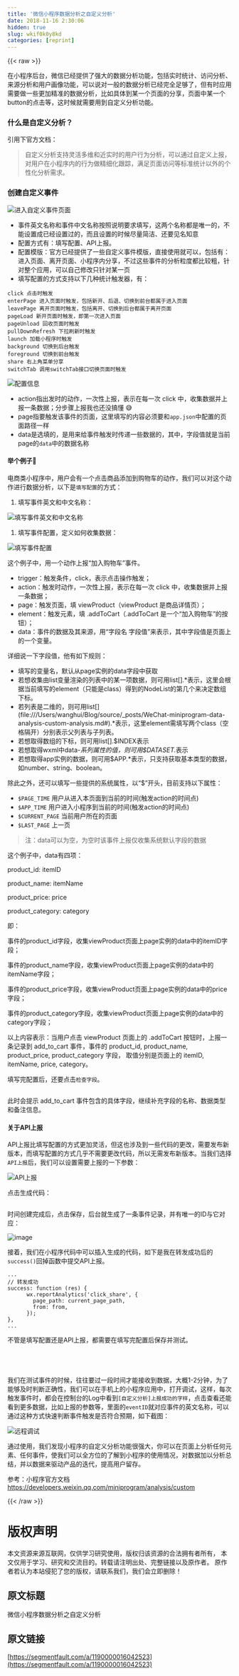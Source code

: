 ```yaml
---
title: '微信小程序数据分析之自定义分析' 
date: 2018-11-16 2:30:06
hidden: true
slug: wkif0k0y8kd
categories: [reprint]
---
```


{{< raw >}}
<p>&#x5728;&#x5C0F;&#x7A0B;&#x5E8F;&#x540E;&#x53F0;&#xFF0C;&#x5FAE;&#x4FE1;&#x5DF2;&#x7ECF;&#x63D0;&#x4F9B;&#x4E86;&#x5F3A;&#x5927;&#x7684;&#x6570;&#x636E;&#x5206;&#x6790;&#x529F;&#x80FD;&#xFF0C;&#x5305;&#x62EC;&#x5B9E;&#x65F6;&#x7EDF;&#x8BA1;&#x3001;&#x8BBF;&#x95EE;&#x5206;&#x6790;&#x3001;&#x6765;&#x6E90;&#x5206;&#x6790;&#x548C;&#x7528;&#x6237;&#x753B;&#x50CF;&#x529F;&#x80FD;&#xFF0C;&#x53EF;&#x4EE5;&#x8BF4;&#x5BF9;&#x4E00;&#x822C;&#x7684;&#x6570;&#x636E;&#x5206;&#x6790;&#x5DF2;&#x7ECF;&#x5B8C;&#x5168;&#x8DB3;&#x591F;&#x4E86;&#xFF0C;&#x4F46;&#x6709;&#x65F6;&#x5E94;&#x7528;&#x9700;&#x8981;&#x505A;&#x4E00;&#x4E9B;&#x66F4;&#x52A0;&#x7CBE;&#x51C6;&#x7684;&#x6570;&#x636E;&#x5206;&#x6790;&#xFF0C;&#x6BD4;&#x5982;&#x5177;&#x4F53;&#x5230;&#x67D0;&#x4E00;&#x4E2A;&#x9875;&#x9762;&#x7684;&#x5206;&#x4EAB;&#xFF0C;&#x9875;&#x9762;&#x4E2D;&#x67D0;&#x4E00;&#x4E2A;button&#x7684;&#x70B9;&#x51FB;&#x7B49;&#xFF0C;&#x8FD9;&#x65F6;&#x5019;&#x5C31;&#x9700;&#x8981;&#x7528;&#x5230;&#x81EA;&#x5B9A;&#x4E49;&#x5206;&#x6790;&#x529F;&#x80FD;&#x3002;</p><h3 id="articleHeader0">&#x4EC0;&#x4E48;&#x662F;&#x81EA;&#x5B9A;&#x4E49;&#x5206;&#x6790;&#xFF1F;</h3><p>&#x5F15;&#x7528;&#x4E0B;&#x5B98;&#x65B9;&#x6587;&#x6863;&#xFF1A;</p><blockquote>&#x81EA;&#x5B9A;&#x4E49;&#x5206;&#x6790;&#x652F;&#x6301;&#x7075;&#x6D3B;&#x591A;&#x7EF4;&#x548C;&#x8FD1;&#x5B9E;&#x65F6;&#x7684;&#x7528;&#x6237;&#x884C;&#x4E3A;&#x5206;&#x6790;&#xFF0C;&#x53EF;&#x4EE5;&#x901A;&#x8FC7;&#x81EA;&#x5B9A;&#x4E49;&#x4E0A;&#x62A5;&#xFF0C;&#x5BF9;&#x7528;&#x6237;&#x5728;&#x5C0F;&#x7A0B;&#x5E8F;&#x5185;&#x7684;&#x884C;&#x4E3A;&#x505A;&#x7CBE;&#x7EC6;&#x5316;&#x8DDF;&#x8E2A;&#xFF0C;&#x6EE1;&#x8DB3;&#x9875;&#x9762;&#x8BBF;&#x95EE;&#x7B49;&#x6807;&#x51C6;&#x7EDF;&#x8BA1;&#x4EE5;&#x5916;&#x7684;&#x4E2A;&#x6027;&#x5316;&#x5206;&#x6790;&#x9700;&#x6C42;&#x3002;</blockquote><h3 id="articleHeader1">&#x521B;&#x5EFA;&#x81EA;&#x5B9A;&#x4E49;&#x4E8B;&#x4EF6;</h3><p><span class="img-wrap"><img data-src="/img/remote/1460000016042526" src="https://static.alili.tech/img/remote/1460000016042526" alt="&#x8FDB;&#x5165;&#x81EA;&#x5B9A;&#x4E49;&#x4E8B;&#x4EF6;&#x9875;&#x9762;" title="&#x8FDB;&#x5165;&#x81EA;&#x5B9A;&#x4E49;&#x4E8B;&#x4EF6;&#x9875;&#x9762;" style="cursor:pointer;display:inline"></span></p><ul><li>&#x4E8B;&#x4EF6;&#x82F1;&#x6587;&#x540D;&#x79F0;&#x548C;&#x4E8B;&#x4EF6;&#x4E2D;&#x6587;&#x540D;&#x79F0;&#x6309;&#x7167;&#x8BF4;&#x660E;&#x8981;&#x6C42;&#x586B;&#x5199;&#xFF0C;&#x8FD9;&#x4E24;&#x4E2A;&#x540D;&#x79F0;&#x90FD;&#x662F;&#x552F;&#x4E00;&#x7684;&#xFF0C;&#x4E0D;&#x80FD;&#x8BBE;&#x7F6E;&#x6210;&#x5DF2;&#x7ECF;&#x8BBE;&#x7F6E;&#x8FC7;&#x7684;&#xFF0C;&#x800C;&#x4E14;&#x8BBE;&#x7F6E;&#x7684;&#x65F6;&#x5019;&#x5C3D;&#x91CF;&#x7B80;&#x6D01;&#x3001;&#x8FD8;&#x8981;&#x89C1;&#x540D;&#x77E5;&#x610F;</li><li>&#x914D;&#x7F6E;&#x65B9;&#x5F0F;&#x6709;&#xFF1A;&#x586B;&#x5199;&#x914D;&#x7F6E;&#x3001;API&#x4E0A;&#x62A5;&#x3002;</li><li>&#x914D;&#x7F6E;&#x6A21;&#x7248;&#xFF1A;&#x5B98;&#x65B9;&#x5DF2;&#x7ECF;&#x63D0;&#x4F9B;&#x4E86;&#x4E00;&#x4E9B;&#x81EA;&#x5B9A;&#x4E49;&#x4E8B;&#x4EF6;&#x6A21;&#x7248;&#xFF0C;&#x76F4;&#x63A5;&#x4F7F;&#x7528;&#x5C31;&#x53EF;&#x4EE5;&#xFF0C;&#x5305;&#x62EC;&#x6709;&#xFF1A;&#x8FDB;&#x5165;&#x9875;&#x9762;&#x3001;&#x79BB;&#x5F00;&#x9875;&#x9762;&#x3001;&#x5C0F;&#x7A0B;&#x5E8F;&#x5185;&#x5206;&#x4EAB;&#xFF0C;&#x4E0D;&#x8FC7;&#x8FD9;&#x4E9B;&#x4E8B;&#x4EF6;&#x7684;&#x5206;&#x6790;&#x7C92;&#x5EA6;&#x90FD;&#x6BD4;&#x8F83;&#x7C97;&#xFF0C;&#x9488;&#x5BF9;&#x6574;&#x4E2A;&#x5E94;&#x7528;&#xFF0C;&#x53EF;&#x4EE5;&#x81EA;&#x5DF1;&#x4FEE;&#x6539;&#x53EA;&#x9488;&#x5BF9;&#x67D0;&#x4E00;&#x9875;</li><li>&#x586B;&#x5199;&#x914D;&#x7F6E;&#x7684;&#x65B9;&#x5F0F;&#x652F;&#x6301;&#x4EE5;&#x4E0B;&#x51E0;&#x79CD;&#x7EDF;&#x8BA1;&#x89E6;&#x53D1;&#x5668;&#xFF0C;&#x6709;&#xFF1A;</li></ul><div class="widget-codetool" style="display:none"><div class="widget-codetool--inner"><span class="selectCode code-tool" data-toggle="tooltip" data-placement="top" title="" data-original-title="&#x5168;&#x9009;"></span> <span type="button" class="copyCode code-tool" data-toggle="tooltip" data-placement="top" data-clipboard-text="click &#x70B9;&#x51FB;&#x65F6;&#x89E6;&#x53D1;
enterPage &#x8FDB;&#x5165;&#x9875;&#x9762;&#x65F6;&#x89E6;&#x53D1;&#xFF0C;&#x5305;&#x62EC;&#x65B0;&#x5F00;&#x3001;&#x540E;&#x9000;&#x3001;&#x5207;&#x6362;&#x5230;&#x524D;&#x53F0;&#x90FD;&#x5C5E;&#x4E8E;&#x8FDB;&#x5165;&#x9875;&#x9762;
leavePage &#x79BB;&#x5F00;&#x9875;&#x9762;&#x65F6;&#x89E6;&#x53D1;&#xFF0C;&#x5305;&#x62EC;&#x79BB;&#x5F00;&#x3001;&#x5207;&#x6362;&#x5230;&#x540E;&#x53F0;&#x90FD;&#x5C5E;&#x4E8E;&#x79BB;&#x5F00;&#x9875;&#x9762;
pageLoad &#x65B0;&#x5F00;&#x9875;&#x9762;&#x65F6;&#x89E6;&#x53D1;&#xFF0C;&#x5373;&#x7B2C;&#x4E00;&#x6B21;&#x8FDB;&#x5165;&#x9875;&#x9762;
pageUnload &#x56DE;&#x6536;&#x9875;&#x9762;&#x65F6;&#x89E6;&#x53D1;
pullDownRefresh &#x4E0B;&#x62C9;&#x5237;&#x65B0;&#x65F6;&#x89E6;&#x53D1;
launch &#x52A0;&#x8F7D;&#x5C0F;&#x7A0B;&#x5E8F;&#x65F6;&#x89E6;&#x53D1;
background &#x5207;&#x6362;&#x5230;&#x540E;&#x53F0;&#x89E6;&#x53D1;
foreground &#x5207;&#x6362;&#x5230;&#x524D;&#x53F0;&#x89E6;&#x53D1;
share &#x53F3;&#x4E0A;&#x89D2;&#x83DC;&#x5355;&#x5206;&#x4EAB;
switchTab &#x8C03;&#x7528;switchTab&#x63A5;&#x53E3;&#x5207;&#x6362;&#x9875;&#x9762;&#x65F6;&#x89E6;&#x53D1;" title="" data-original-title="&#x590D;&#x5236;"></span> <span type="button" class="saveToNote code-tool" data-toggle="tooltip" data-placement="top" title="" data-original-title="&#x653E;&#x8FDB;&#x7B14;&#x8BB0;"></span></div></div><pre class="hljs mipsasm"><code>click &#x70B9;&#x51FB;&#x65F6;&#x89E6;&#x53D1;
enterPage &#x8FDB;&#x5165;&#x9875;&#x9762;&#x65F6;&#x89E6;&#x53D1;&#xFF0C;&#x5305;&#x62EC;&#x65B0;&#x5F00;&#x3001;&#x540E;&#x9000;&#x3001;&#x5207;&#x6362;&#x5230;&#x524D;&#x53F0;&#x90FD;&#x5C5E;&#x4E8E;&#x8FDB;&#x5165;&#x9875;&#x9762;
leavePage &#x79BB;&#x5F00;&#x9875;&#x9762;&#x65F6;&#x89E6;&#x53D1;&#xFF0C;&#x5305;&#x62EC;&#x79BB;&#x5F00;&#x3001;&#x5207;&#x6362;&#x5230;&#x540E;&#x53F0;&#x90FD;&#x5C5E;&#x4E8E;&#x79BB;&#x5F00;&#x9875;&#x9762;
pageLoad &#x65B0;&#x5F00;&#x9875;&#x9762;&#x65F6;&#x89E6;&#x53D1;&#xFF0C;&#x5373;&#x7B2C;&#x4E00;&#x6B21;&#x8FDB;&#x5165;&#x9875;&#x9762;
pageUnload &#x56DE;&#x6536;&#x9875;&#x9762;&#x65F6;&#x89E6;&#x53D1;
pullDownRefresh &#x4E0B;&#x62C9;&#x5237;&#x65B0;&#x65F6;&#x89E6;&#x53D1;
launch &#x52A0;&#x8F7D;&#x5C0F;&#x7A0B;&#x5E8F;&#x65F6;&#x89E6;&#x53D1;
<span class="hljs-keyword">background </span>&#x5207;&#x6362;&#x5230;&#x540E;&#x53F0;&#x89E6;&#x53D1;
foreground &#x5207;&#x6362;&#x5230;&#x524D;&#x53F0;&#x89E6;&#x53D1;
<span class="hljs-keyword">share </span>&#x53F3;&#x4E0A;&#x89D2;&#x83DC;&#x5355;&#x5206;&#x4EAB;
<span class="hljs-keyword">switchTab </span>&#x8C03;&#x7528;<span class="hljs-keyword">switchTab&#x63A5;&#x53E3;&#x5207;&#x6362;&#x9875;&#x9762;&#x65F6;&#x89E6;&#x53D1;</span></code></pre><p><span class="img-wrap"><img data-src="/img/remote/1460000016042527" src="https://static.alili.tech/img/remote/1460000016042527" alt="&#x914D;&#x7F6E;&#x4FE1;&#x606F;" title="&#x914D;&#x7F6E;&#x4FE1;&#x606F;" style="cursor:pointer;display:inline"></span></p><ul><li>action&#x6307;&#x51FA;&#x53D1;&#x65F6;&#x7684;&#x52A8;&#x4F5C;&#xFF0C;&#x4E00;&#x6B21;&#x6027;&#x4E0A;&#x62A5;&#xFF0C;&#x8868;&#x793A;&#x5728;&#x6BCF;&#x4E00;&#x6B21; click &#x4E2D;&#xFF0C;&#x6536;&#x96C6;&#x6570;&#x636E;&#x5E76;&#x4E0A;&#x62A5;&#x4E00;&#x6761;&#x6570;&#x636E;&#xFF1B;&#x5206;&#x6B65;&#x9AA4;&#x4E0A;&#x62A5;&#x6211;&#x4E5F;&#x8FD8;&#x6CA1;&#x641E;&#x61C2; &#x1F605;</li><li>page&#x6307;&#x8981;&#x89E6;&#x53D1;&#x8BE5;&#x4E8B;&#x4EF6;&#x7684;&#x9875;&#x9762;&#xFF0C;&#x8FD9;&#x91CC;&#x586B;&#x5199;&#x7684;&#x5185;&#x5BB9;&#x5FC5;&#x987B;&#x8981;&#x548C;<code>app.json</code>&#x4E2D;&#x914D;&#x7F6E;&#x7684;&#x9875;&#x9762;&#x8DEF;&#x5F84;&#x4E00;&#x6837;</li><li>data&#x662F;&#x9009;&#x586B;&#x7684;&#xFF0C;&#x662F;&#x7528;&#x6765;&#x7ED9;&#x4E8B;&#x4EF6;&#x89E6;&#x53D1;&#x65F6;&#x4F20;&#x9012;&#x4E00;&#x4E9B;&#x6570;&#x636E;&#x7684;&#xFF0C;&#x5176;&#x4E2D;&#xFF0C;&#x5B57;&#x6BB5;&#x503C;&#x5C31;&#x662F;&#x5F53;&#x524D;page&#x7684;<code>data</code>&#x4E2D;&#x7684;&#x6570;&#x636E;&#x540D;&#x79F0;</li></ul><h4>&#x4E3E;&#x4E2A;&#x4F8B;&#x5B50;&#x1F330;</h4><p>&#x7535;&#x5546;&#x7C7B;&#x5C0F;&#x7A0B;&#x5E8F;&#x4E2D;&#xFF0C;&#x7528;&#x6237;&#x4F1A;&#x6709;&#x4E00;&#x4E2A;&#x70B9;&#x51FB;&#x5546;&#x54C1;&#x6DFB;&#x52A0;&#x5230;&#x8D2D;&#x7269;&#x8F66;&#x7684;&#x52A8;&#x4F5C;&#xFF0C;&#x6211;&#x4EEC;&#x53EF;&#x4EE5;&#x5BF9;&#x8FD9;&#x4E2A;&#x52A8;&#x4F5C;&#x8FDB;&#x884C;&#x6570;&#x636E;&#x5206;&#x6790;&#xFF0C;&#x4EE5;&#x4E0B;&#x662F;<code>&#x586B;&#x5199;&#x914D;&#x7F6E;</code>&#x7684;&#x65B9;&#x5F0F;&#xFF1A;</p><ol><li>&#x586B;&#x5199;&#x4E8B;&#x4EF6;&#x82F1;&#x6587;&#x548C;&#x4E2D;&#x6587;&#x540D;&#x79F0;&#xFF1A;</li></ol><p><span class="img-wrap"><img data-src="/img/remote/1460000016042528" src="https://static.alili.tech/img/remote/1460000016042528" alt="&#x586B;&#x5199;&#x4E8B;&#x4EF6;&#x82F1;&#x6587;&#x548C;&#x4E2D;&#x6587;&#x540D;&#x79F0;" title="&#x586B;&#x5199;&#x4E8B;&#x4EF6;&#x82F1;&#x6587;&#x548C;&#x4E2D;&#x6587;&#x540D;&#x79F0;" style="cursor:pointer;display:inline"></span></p><ol><li>&#x586B;&#x5199;&#x4E8B;&#x4EF6;&#x914D;&#x7F6E;&#xFF0C;&#x5B9A;&#x4E49;&#x5982;&#x4F55;&#x6536;&#x96C6;&#x6570;&#x636E;&#xFF1A;</li></ol><p><span class="img-wrap"><img data-src="/img/remote/1460000016042529" src="https://static.alili.tech/img/remote/1460000016042529" alt="&#x586B;&#x5199;&#x4E8B;&#x4EF6;&#x914D;&#x7F6E;" title="&#x586B;&#x5199;&#x4E8B;&#x4EF6;&#x914D;&#x7F6E;" style="cursor:pointer;display:inline"></span></p><p>&#x8FD9;&#x4E2A;&#x4F8B;&#x5B50;&#x4E2D;&#xFF0C;&#x7528;&#x4E00;&#x4E2A;&#x52A8;&#x4F5C;&#x4E0A;&#x62A5;&#x201C;&#x52A0;&#x5165;&#x8D2D;&#x7269;&#x8F66;&#x201D;&#x4E8B;&#x4EF6;&#x3002;</p><ul><li>trigger&#xFF1A;&#x89E6;&#x53D1;&#x6761;&#x4EF6;&#xFF0C;click&#xFF0C;&#x8868;&#x793A;&#x70B9;&#x51FB;&#x64CD;&#x4F5C;&#x89E6;&#x53D1;&#xFF1B;</li><li>action&#xFF1A;&#x89E6;&#x53D1;&#x65F6;&#x52A8;&#x4F5C;&#xFF0C;&#x4E00;&#x6B21;&#x6027;&#x4E0A;&#x62A5;&#xFF0C;&#x8868;&#x793A;&#x5728;&#x6BCF;&#x4E00;&#x6B21; click &#x4E2D;&#xFF0C;&#x6536;&#x96C6;&#x6570;&#x636E;&#x5E76;&#x4E0A;&#x62A5;&#x4E00;&#x6761;&#x6570;&#x636E;&#xFF1B;</li><li>page&#xFF1A;&#x89E6;&#x53D1;&#x9875;&#x9762;&#xFF0C;&#x586B; viewProduct&#xFF08;viewProduct &#x662F;&#x5546;&#x54C1;&#x8BE6;&#x60C5;&#x9875;&#xFF09;&#xFF1B;</li><li>element&#xFF1A;&#x89E6;&#x53D1;&#x5143;&#x7D20;&#xFF0C;&#x586B; .addToCart&#xFF08;.addToCart &#x662F;&#x4E00;&#x4E2A;&#x201C;&#x52A0;&#x5165;&#x8D2D;&#x7269;&#x8F66;&#x201D;&#x7684;&#x6309;&#x94AE;&#xFF09;&#xFF1B;</li><li>data&#xFF1A;&#x4E8B;&#x4EF6;&#x7684;&#x6570;&#x636E;&#x53CA;&#x5176;&#x6765;&#x6E90;&#xFF0C;&#x7528;&#x201C;&#x5B57;&#x6BB5;&#x540D; &#x5B57;&#x6BB5;&#x503C;&#x201D;&#x6765;&#x8868;&#x793A;&#xFF0C;&#x5176;&#x4E2D;&#x5B57;&#x6BB5;&#x503C;&#x662F;&#x9875;&#x9762;&#x4E0A;&#x7684;&#x4E00;&#x4E2A;&#x53D8;&#x91CF;&#x3002;</li></ul><p>&#x8BE6;&#x7EC6;&#x8BF4;&#x4E00;&#x4E0B;&#x5B57;&#x6BB5;&#x503C;&#xFF0C;&#x4ED6;&#x6709;&#x5982;&#x4E0B;&#x89C4;&#x5219;&#xFF1A;</p><ul><li>&#x586B;&#x5199;&#x7684;&#x53D8;&#x91CF;&#x540D;&#xFF0C;&#x9ED8;&#x8BA4;&#x4ECE;page&#x5B9E;&#x4F8B;&#x7684;data&#x5B57;&#x6BB5;&#x4E2D;&#x83B7;&#x53D6;</li><li>&#x82E5;&#x60F3;&#x6536;&#x96C6;&#x7531;list&#x53D8;&#x91CF;&#x6E32;&#x67D3;&#x7684;&#x5217;&#x8868;&#x4E2D;&#x7684;&#x67D0;&#x4E00;&#x9879;&#x6570;&#x636E;&#xFF0C;&#x5219;&#x53EF;&#x7528;list[].*&#x8868;&#x793A;&#xFF0C;&#x8FD9;&#x91CC;&#x4F1A;&#x6839;&#x636E;&#x5F53;&#x524D;&#x586B;&#x5199;&#x7684;element&#xFF08;&#x53EA;&#x80FD;&#x662F;class&#xFF09;&#x5F97;&#x5230;&#x7684;NodeList&#x7684;&#x7B2C;&#x51E0;&#x4E2A;&#x6765;&#x51B3;&#x5B9A;&#x6570;&#x7EC4;&#x4E0B;&#x6807;&#x3002;</li><li>&#x82E5;&#x5217;&#x8868;&#x662F;&#x4E8C;&#x7EF4;&#x7684;&#xFF0C;&#x5219;&#x53EF;&#x7528;list[](file:///Users/wanghui/Blog/source/_posts/WeChat-miniprogram-data-analysis-custom-analysis.md#).*&#x8868;&#x793A;&#xFF0C;&#x8FD9;&#x91CC;element&#x9700;&#x586B;&#x5199;&#x4E24;&#x4E2A;class&#xFF08;&#x7A7A;&#x683C;&#x9694;&#x5F00;&#xFF09;&#x5206;&#x522B;&#x8868;&#x793A;&#x7236;&#x5217;&#x8868;&#x4E0E;&#x5B50;&#x5217;&#x8868;&#x3002;</li><li>&#x82E5;&#x60F3;&#x53D6;&#x5F97;&#x6570;&#x7EC4;&#x7684;&#x4E0B;&#x6807;&#xFF0C;&#x5219;&#x53EF;&#x7528;list[].$INDEX&#x8868;&#x793A;</li><li>&#x82E5;&#x60F3;&#x53D6;&#x5F97;wxml&#x4E2D;data-<em>&#x7CFB;&#x5217;&#x5C5E;&#x6027;&#x7684;&#x503C;&#xFF0C;&#x5219;&#x53EF;&#x7528;$DATASET.</em>&#x8868;&#x793A;</li><li>&#x82E5;&#x60F3;&#x53D6;&#x5F97;app&#x5B9E;&#x4F8B;&#x7684;&#x6570;&#x636E;&#xFF0C;&#x5219;&#x53EF;&#x7528;$APP.*&#x8868;&#x793A;&#xFF0C;&#x53EA;&#x652F;&#x6301;&#x83B7;&#x53D6;&#x57FA;&#x672C;&#x7C7B;&#x578B;&#x7684;&#x6570;&#x636E;&#xFF0C;&#x5982;number&#x3001;string&#x3001;boolean&#x3002;</li></ul><p>&#x9664;&#x6B64;&#x4E4B;&#x5916;&#xFF0C;&#x8FD8;&#x53EF;&#x4EE5;&#x586B;&#x5199;&#x4E00;&#x4E9B;&#x63D0;&#x4F9B;&#x7684;&#x7CFB;&#x7EDF;&#x5C5E;&#x6027;&#xFF0C;&#x4EE5;&#x201C;$&#x201D;&#x5F00;&#x5934;&#xFF0C;&#x76EE;&#x524D;&#x652F;&#x6301;&#x4EE5;&#x4E0B;&#x5C5E;&#x6027;&#xFF1A;</p><ul><li><code>$PAGE_TIME</code> &#x7528;&#x6237;&#x4ECE;&#x8FDB;&#x5165;&#x672C;&#x9875;&#x9762;&#x5230;&#x5F53;&#x524D;&#x7684;&#x65F6;&#x95F4;(&#x89E6;&#x53D1;action&#x7684;&#x65F6;&#x95F4;&#x70B9;)</li><li><code>$APP_TIME</code> &#x7528;&#x6237;&#x8FDB;&#x5165;&#x5C0F;&#x7A0B;&#x5E8F;&#x5230;&#x5F53;&#x524D;&#x7684;&#x65F6;&#x95F4;(&#x89E6;&#x53D1;action&#x7684;&#x65F6;&#x95F4;&#x70B9;)</li><li><code>$CURRENT_PAGE</code> &#x5F53;&#x524D;&#x7528;&#x6237;&#x6240;&#x5728;&#x7684;&#x9875;&#x9762;</li><li><code>$LAST_PAGE</code> &#x4E0A;&#x4E00;&#x9875;</li></ul><blockquote>&#x6CE8;&#xFF1A;data&#x53EF;&#x4EE5;&#x4E3A;&#x7A7A;&#xFF0C;&#x4E3A;&#x7A7A;&#x65F6;&#x8BE5;&#x4E8B;&#x4EF6;&#x4E0A;&#x62A5;&#x4EC5;&#x6536;&#x96C6;&#x7CFB;&#x7EDF;&#x9ED8;&#x8BA4;&#x5B57;&#x6BB5;&#x7684;&#x6570;&#x636E;</blockquote><p>&#x8FD9;&#x4E2A;&#x4F8B;&#x5B50;&#x4E2D;&#xFF0C;data&#x6709;&#x56DB;&#x9879;&#xFF1A;</p><p>product_id: itemID</p><p>product_name: itemName</p><p>product_price: price</p><p>product_category: category</p><p>&#x5373;&#xFF1A;</p><p>&#x4E8B;&#x4EF6;&#x7684;product_id&#x5B57;&#x6BB5;&#xFF0C;&#x6536;&#x96C6;viewProduct&#x9875;&#x9762;&#x4E0A;page&#x5B9E;&#x4F8B;&#x7684;data&#x4E2D;&#x7684;itemID&#x5B57;&#x6BB5;&#xFF1B;</p><p>&#x4E8B;&#x4EF6;&#x7684;product_name&#x5B57;&#x6BB5;&#xFF0C;&#x6536;&#x96C6;viewProduct&#x9875;&#x9762;&#x4E0A;page&#x5B9E;&#x4F8B;&#x7684;data&#x4E2D;&#x7684;itemName&#x5B57;&#x6BB5;&#xFF1B;</p><p>&#x4E8B;&#x4EF6;&#x7684;product_price&#x5B57;&#x6BB5;&#xFF0C;&#x6536;&#x96C6;viewProduct&#x9875;&#x9762;&#x4E0A;page&#x5B9E;&#x4F8B;&#x7684;data&#x4E2D;&#x7684;price&#x5B57;&#x6BB5;&#xFF1B;</p><p>&#x4E8B;&#x4EF6;&#x7684;product_category&#x5B57;&#x6BB5;&#xFF0C;&#x6536;&#x96C6;viewProduct&#x9875;&#x9762;&#x4E0A;page&#x5B9E;&#x4F8B;&#x7684;data&#x4E2D;&#x7684;category&#x5B57;&#x6BB5;&#xFF1B;</p><p>&#x4EE5;&#x4E0A;&#x5185;&#x5BB9;&#x8868;&#x793A;&#xFF1A;&#x5F53;&#x7528;&#x6237;&#x70B9;&#x51FB; viewProduct &#x9875;&#x9762;&#x4E0A;&#x7684; .addToCart &#x6309;&#x94AE;&#x65F6;&#xFF0C;&#x4E0A;&#x62A5;&#x4E00;&#x6761;&#x8BB0;&#x5F55;&#x5230; add_to_cart &#x4E8B;&#x4EF6;&#xFF0C;&#x4E8B;&#x4EF6;&#x7684; product_id, product_name, product_price, product_category &#x5B57;&#x6BB5;&#xFF0C; &#x53D6;&#x503C;&#x5206;&#x522B;&#x662F;&#x9875;&#x9762;&#x4E0A;&#x7684; itemID, itemName, price, category&#x3002;</p><p>&#x586B;&#x5199;&#x5B8C;&#x914D;&#x7F6E;&#x540E;&#xFF0C;&#x8FD8;&#x8981;&#x70B9;&#x51FB;<code>&#x68C0;&#x67E5;&#x5B57;&#x6BB5;</code>&#x3002;</p><p><span class="img-wrap"><img data-src="/img/remote/1460000016042530" src="https://static.alili.tech/img/remote/1460000016042530" alt="" title="" style="cursor:pointer;display:inline"></span></p><p>&#x6B64;&#x65F6;&#x4F1A;&#x63D0;&#x793A; add_to_cart &#x4E8B;&#x4EF6;&#x5305;&#x542B;&#x7684;&#x5177;&#x4F53;&#x5B57;&#x6BB5;&#xFF0C;&#x7EE7;&#x7EED;&#x8865;&#x5145;&#x5B57;&#x6BB5;&#x7684;&#x540D;&#x79F0;&#x3001;&#x6570;&#x636E;&#x7C7B;&#x578B;&#x548C;&#x5907;&#x6CE8;&#x4FE1;&#x606F;&#x3002;</p><h4>&#x5173;&#x4E8E;API&#x4E0A;&#x62A5;</h4><p>API&#x4E0A;&#x62A5;&#x6BD4;&#x586B;&#x5199;&#x914D;&#x7F6E;&#x7684;&#x65B9;&#x5F0F;&#x66F4;&#x52A0;&#x7075;&#x6D3B;&#xFF0C;&#x4F46;&#x8FD9;&#x4E5F;&#x6D89;&#x53CA;&#x5230;&#x4E00;&#x4E9B;&#x4EE3;&#x7801;&#x7684;&#x66F4;&#x6539;&#xFF0C;&#x9700;&#x8981;&#x53D1;&#x5E03;&#x65B0;&#x7248;&#x672C;&#xFF0C;&#x800C;&#x586B;&#x5199;&#x914D;&#x7F6E;&#x7684;&#x65B9;&#x5F0F;&#x51E0;&#x4E4E;&#x4E0D;&#x9700;&#x8981;&#x66F4;&#x6539;&#x4EE3;&#x7801;&#xFF0C;&#x6240;&#x4EE5;&#x65E0;&#x9700;&#x53D1;&#x5E03;&#x65B0;&#x7248;&#x672C;&#x3002;&#x5F53;&#x6211;&#x4EEC;&#x9009;&#x62E9;<code>API&#x4E0A;&#x62A5;</code>&#x540E;&#xFF0C;&#x6211;&#x4EEC;&#x53EF;&#x4EE5;&#x8BBE;&#x7F6E;&#x9700;&#x8981;&#x4E0A;&#x62A5;&#x7684;&#x4E00;&#x4E0B;&#x53C2;&#x6570;&#xFF1A;</p><p><span class="img-wrap"><img data-src="/img/remote/1460000016042531" src="https://static.alili.tech/img/remote/1460000016042531" alt="API&#x4E0A;&#x62A5;" title="API&#x4E0A;&#x62A5;" style="cursor:pointer;display:inline"></span></p><p>&#x70B9;&#x51FB;&#x751F;&#x6210;&#x4EE3;&#x7801;&#xFF1A;</p><p><span class="img-wrap"><img data-src="/img/remote/1460000016042532" src="https://static.alili.tech/img/remote/1460000016042532" alt="" title="" style="cursor:pointer;display:inline"></span></p><p>&#x65F6;&#x95F4;&#x521B;&#x5EFA;&#x5B8C;&#x6210;&#x540E;&#xFF0C;&#x70B9;&#x51FB;&#x4FDD;&#x5B58;&#xFF0C;&#x540E;&#x53F0;&#x5C31;&#x751F;&#x6210;&#x4E86;&#x4E00;&#x6761;&#x4E8B;&#x4EF6;&#x8BB0;&#x5F55;&#xFF0C;&#x5E76;&#x6709;&#x552F;&#x4E00;&#x7684;ID&#x4E0E;&#x5B83;&#x5BF9;&#x5E94;&#xFF1A;</p><p><span class="img-wrap"><img data-src="/img/remote/1460000016042533" src="https://static.alili.tech/img/remote/1460000016042533" alt="image" title="image" style="cursor:pointer;display:inline"></span></p><p>&#x63A5;&#x7740;&#xFF0C;&#x6211;&#x4EEC;&#x5728;&#x5C0F;&#x7A0B;&#x5E8F;&#x4EE3;&#x7801;&#x4E2D;&#x53EF;&#x4EE5;&#x63D2;&#x5165;&#x751F;&#x6210;&#x7684;&#x4EE3;&#x7801;&#xFF0C;&#x5982;&#x4E0B;&#x662F;&#x6211;&#x5728;&#x8F6C;&#x53D1;&#x6210;&#x529F;&#x540E;&#x7684;<code>success()</code>&#x56DE;&#x6389;&#x51FD;&#x6570;&#x4E2D;&#x63D0;&#x4EA4;API&#x4E0A;&#x62A5;&#x3002;</p><div class="widget-codetool" style="display:none"><div class="widget-codetool--inner"><span class="selectCode code-tool" data-toggle="tooltip" data-placement="top" title="" data-original-title="&#x5168;&#x9009;"></span> <span type="button" class="copyCode code-tool" data-toggle="tooltip" data-placement="top" data-clipboard-text="...
// &#x8F6C;&#x53D1;&#x6210;&#x529F;
success: function (res) {
&#xA0; &#xA0; &#xA0; wx.reportAnalytics(&apos;click_share&apos;, {
&#xA0; &#xA0; &#xA0; &#xA0; page_path: current_page_path,
&#xA0; &#xA0; &#xA0; &#xA0; from: from,
&#xA0; &#xA0; &#xA0; });
},
..." title="" data-original-title="&#x590D;&#x5236;"></span> <span type="button" class="saveToNote code-tool" data-toggle="tooltip" data-placement="top" title="" data-original-title="&#x653E;&#x8FDB;&#x7B14;&#x8BB0;"></span></div></div><pre class="hljs subunit"><code>...
// &#x8F6C;&#x53D1;&#x6210;&#x529F;
<span class="hljs-keyword">success: </span>function (res) {
&#xA0; &#xA0; &#xA0; wx.reportAnalytics(&apos;click_share&apos;, {
&#xA0; &#xA0; &#xA0; &#xA0; page_path: current_page_path,
&#xA0; &#xA0; &#xA0; &#xA0; from: from,
&#xA0; &#xA0; &#xA0; });
},
...</code></pre><p>&#x4E0D;&#x7BA1;&#x662F;&#x586B;&#x5199;&#x914D;&#x7F6E;&#x8FD8;&#x662F;API&#x4E0A;&#x62A5;&#xFF0C;&#x90FD;&#x9700;&#x8981;&#x5728;&#x586B;&#x5199;&#x5B8C;&#x914D;&#x7F6E;&#x540E;&#x4FDD;&#x5B58;&#x5E76;&#x6D4B;&#x8BD5;&#x3002;</p><p><span class="img-wrap"><img data-src="/img/remote/1460000016042534" src="https://static.alili.tech/img/remote/1460000016042534" alt="" title="" style="cursor:pointer"></span></p><p><span class="img-wrap"><img data-src="/img/remote/1460000016042535" src="https://static.alili.tech/img/remote/1460000016042535" alt="" title="" style="cursor:pointer"></span></p><p><span class="img-wrap"><img data-src="/img/remote/1460000016042536" src="https://static.alili.tech/img/remote/1460000016042536" alt="" title="" style="cursor:pointer;display:inline"></span></p><p><span class="img-wrap"><img data-src="/img/remote/1460000016042537" src="https://static.alili.tech/img/remote/1460000016042537" alt="" title="" style="cursor:pointer;display:inline"></span></p><p>&#x6211;&#x4EEC;&#x5728;&#x6D4B;&#x8BD5;&#x4E8B;&#x4EF6;&#x7684;&#x65F6;&#x5019;&#xFF0C;&#x5F80;&#x5F80;&#x8981;&#x8FC7;&#x4E00;&#x6BB5;&#x65F6;&#x95F4;&#x624D;&#x80FD;&#x63A5;&#x6536;&#x5230;&#x6570;&#x636E;&#xFF0C;&#x5927;&#x6982;1-2&#x5206;&#x949F;&#xFF0C;&#x4E3A;&#x4E86;&#x80FD;&#x591F;&#x53CA;&#x65F6;&#x5224;&#x65AD;&#x6B63;&#x786E;&#x6027;&#xFF0C;&#x6211;&#x4EEC;&#x53EF;&#x4EE5;&#x5728;&#x624B;&#x673A;&#x4E0A;&#x7684;&#x5C0F;&#x7A0B;&#x5E8F;&#x5E94;&#x7528;&#x4E2D;&#xFF0C;&#x6253;&#x5F00;&#x8C03;&#x8BD5;&#xFF0C;&#x8FD9;&#x6837;&#xFF0C;&#x6BCF;&#x6B21;&#x89E6;&#x53D1;&#x4E8B;&#x4EF6;&#x65F6;&#xFF0C;&#x90FD;&#x4F1A;&#x5728;&#x63A7;&#x5236;&#x53F0;&#x7684;Log&#x4E2D;&#x770B;&#x5230;<code>[&#x81EA;&#x5B9A;&#x4E49;&#x5206;&#x6790;]&#x4E0A;&#x62A5;&#x6210;&#x529F;&#x7684;&#x5B57;&#x6837;</code>&#xFF0C;&#x70B9;&#x51FB;&#x67E5;&#x770B;&#x8FD8;&#x80FD;&#x770B;&#x5230;&#x66F4;&#x591A;&#x6570;&#x636E;&#xFF0C;&#x6BD4;&#x5982;&#x4E0A;&#x62A5;&#x7684;&#x53C2;&#x6570;&#x7B49;&#xFF0C;&#x91CC;&#x9762;&#x7684;<code>eventID</code>&#x5C31;&#x5BF9;&#x5E94;&#x4E8B;&#x4EF6;&#x7684;&#x82F1;&#x6587;&#x540D;&#x79F0;&#xFF0C;&#x53EF;&#x4EE5;&#x901A;&#x8FC7;&#x8FD9;&#x79CD;&#x65B9;&#x5F0F;&#x5FEB;&#x901F;&#x5224;&#x65AD;&#x4E8B;&#x4EF6;&#x89E6;&#x53D1;&#x662F;&#x5426;&#x7B26;&#x5408;&#x9884;&#x671F;&#xFF0C;&#x5982;&#x4E0B;&#x622A;&#x56FE;&#xFF1A;</p><p><span class="img-wrap"><img data-src="/img/remote/1460000016042538" src="https://static.alili.tech/img/remote/1460000016042538" alt="&#x8FDC;&#x7A0B;&#x8C03;&#x8BD5;" title="&#x8FDC;&#x7A0B;&#x8C03;&#x8BD5;" style="cursor:pointer;display:inline"></span></p><p>&#x901A;&#x8FC7;&#x4F7F;&#x7528;&#xFF0C;&#x6211;&#x4EEC;&#x53D1;&#x73B0;&#x5C0F;&#x7A0B;&#x5E8F;&#x7684;&#x81EA;&#x5B9A;&#x4E49;&#x5206;&#x6790;&#x529F;&#x80FD;&#x5F88;&#x5F3A;&#x5927;&#xFF0C;&#x4F60;&#x53EF;&#x4EE5;&#x5728;&#x9875;&#x9762;&#x4E0A;&#x5206;&#x6790;&#x4EFB;&#x4F55;&#x5143;&#x7D20;&#x3001;&#x4EFB;&#x4F55;&#x4E8B;&#x4EF6;&#xFF0C;&#x4F7F;&#x6211;&#x4EEC;&#x53EF;&#x4EE5;&#x5168;&#x65B9;&#x4F4D;&#x7684;&#x4E86;&#x89E3;&#x5230;&#x5C0F;&#x7A0B;&#x5E8F;&#x7684;&#x4F7F;&#x7528;&#x60C5;&#x51B5;&#xFF0C;&#x5BF9;&#x6570;&#x636E;&#x52A0;&#x4EE5;&#x5206;&#x6790;&#x603B;&#x7ED3;&#xFF0C;&#x5E76;&#x4EE5;&#x6570;&#x636E;&#x6765;&#x9A71;&#x52A8;&#x4EA7;&#x54C1;&#x7684;&#x8FED;&#x4EE3;&#xFF0C;&#x63D0;&#x9AD8;&#x7528;&#x6237;&#x7559;&#x5B58;&#x3002;</p><p>&#x53C2;&#x8003;&#xFF1A;&#x5C0F;&#x7A0B;&#x5E8F;&#x5B98;&#x65B9;&#x6587;&#x6863; <a href="https://developers.weixin.qq.com/miniprogram/analysis/custom" rel="nofollow noreferrer" target="_blank">https://developers.weixin.qq.com/miniprogram/analysis/custom</a></p>
{{< /raw >}}

# 版权声明
本文资源来源互联网，仅供学习研究使用，版权归该资源的合法拥有者所有，
本文仅用于学习、研究和交流目的。转载请注明出处、完整链接以及原作者。
原作者若认为本站侵犯了您的版权，请联系我们，我们会立即删除！

## 原文标题
微信小程序数据分析之自定义分析

## 原文链接
[https://segmentfault.com/a/1190000016042523](https://segmentfault.com/a/1190000016042523)

